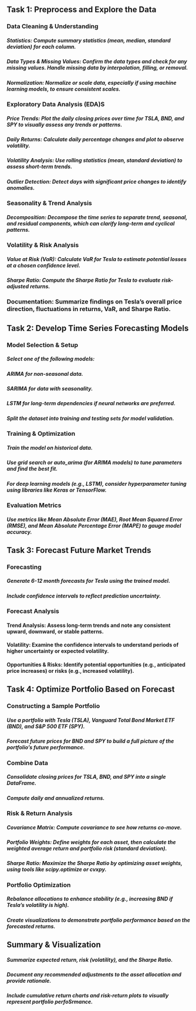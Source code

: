 ## Task 1: Preprocess and Explore the Data

### Data Cleaning & Understanding
##### Statistics: Compute summary statistics (mean, median, standard deviation) for each column.
##### Data Types & Missing Values: Confirm the data types and check for any missing values.    Handle missing data by interpolation, filling, or removal.
##### Normalization: Normalize or scale data, especially if using machine learning models, to ensure consistent scales.

###    Exploratory Data Analysis (EDA)S
#####        Price Trends: Plot the daily closing prices over time for TSLA, BND, and SPY to visually assess any trends or patterns.
#####        Daily Returns: Calculate daily percentage changes and plot to observe volatility.
#####        Volatility Analysis: Use rolling statistics (mean, standard deviation) to assess short-term trends.
#####        Outlier Detection: Detect days with significant price changes to identify anomalies.

###    Seasonality & Trend Analysis
#####        Decomposition: Decompose the time series to separate trend, seasonal, and residual components, which can clarify long-term and cyclical patterns.

###    Volatility & Risk Analysis
#####        Value at Risk (VaR): Calculate VaR for Tesla to estimate potential losses at a chosen confidence level.
#####        Sharpe Ratio: Compute the Sharpe Ratio for Tesla to evaluate risk-adjusted returns.

###    Documentation: Summarize findings on Tesla’s overall price direction, fluctuations in returns, VaR, and Sharpe Ratio.

## Task 2: Develop Time Series Forecasting Models

###    Model Selection & Setup
#####        Select one of the following models:
#####            ARIMA for non-seasonal data.
#####            SARIMA for data with seasonality.
#####            LSTM for long-term dependencies if neural networks are preferred.
#####        Split the dataset into training and testing sets for model validation.

###    Training & Optimization
#####        Train the model on historical data.
#####        Use grid search or auto_arima (for ARIMA models) to tune parameters and find the best fit.
#####        For deep learning models (e.g., LSTM), consider hyperparameter tuning using libraries like Keras or TensorFlow.

###    Evaluation Metrics
#####        Use metrics like Mean Absolute Error (MAE), Root Mean Squared Error (RMSE), and Mean Absolute Percentage Error (MAPE) to gauge model accuracy.

## Task 3: Forecast Future Market Trends

###    Forecasting
#####        Generate 6-12 month forecasts for Tesla using the trained model.
#####        Include confidence intervals to reflect prediction uncertainty.

###    Forecast Analysis
####        Trend Analysis: Assess long-term trends and note any consistent upward, downward, or stable patterns.
####        Volatility: Examine the confidence intervals to understand periods of higher uncertainty or expected volatility.
####        Opportunities & Risks: Identify potential opportunities (e.g., anticipated price increases) or risks (e.g., increased volatility).

## Task 4: Optimize Portfolio Based on Forecast

###    Constructing a Sample Portfolio
#####        Use a portfolio with Tesla (TSLA), Vanguard Total Bond Market ETF (BND), and S&P 500 ETF (SPY).
#####        Forecast future prices for BND and SPY to build a full picture of the portfolio’s future performance.

###    Combine Data
#####        Consolidate closing prices for TSLA, BND, and SPY into a single DataFrame.
#####        Compute daily and annualized returns.

###    Risk & Return Analysis
#####        Covariance Matrix: Compute covariance to see how returns co-move.
#####        Portfolio Weights: Define weights for each asset, then calculate the weighted average return and portfolio risk (standard deviation).
#####        Sharpe Ratio: Maximize the Sharpe Ratio by optimizing asset weights, using tools like scipy.optimize or cvxpy.

###    Portfolio Optimization
#####        Rebalance allocations to enhance stability (e.g., increasing BND if Tesla’s volatility is high).
#####        Create visualizations to demonstrate portfolio performance based on the forecasted returns.

##    Summary & Visualization
#####        Summarize expected return, risk (volatility), and the Sharpe Ratio.
#####        Document any recommended adjustments to the asset allocation and provide rationale.
#####        Include cumulative return charts and risk-return plots to visually represent portfolio perfoSrmance.
